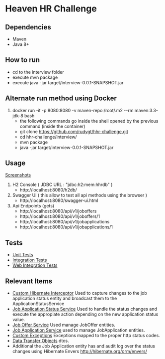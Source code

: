 # Heaven HR Challenge

## Dependencies

* Maven
* Java 8+ 

## How to run

* cd to the interview folder
* execute mvn package
* execute java -jar target/interview-0.0.1-SNAPSHOT.jar

## Alternate run method using Docker

1. docker run -it -p 8080:8080 -v maven-repo:/root/.m2 --rm maven:3.3-jdk-8 bash
	* the following commands go inside the shell opened by the previous command (inside the container)
	* git clone https://github.com/rudygt/hhr-challenge.git
	* cd hhr-challenge/interview/
	* mvn package
	* java -jar target/interview-0.0.1-SNAPSHOT.jar
	
## Usage 
[Screenshots](screenshots/README.md) 

1. H2 Console ( JDBC URL : "jdbc:h2:mem:hhrdb" ) 
	* http://localhost:8080/h2db/
2. Swagger UI ( this allow to test all api methods using the browser )
	* http://localhost:8080/swagger-ui.html
3. Api Endpoints (gets)
	* http://localhost:8080/api/v1/joboffers
	* http://localhost:8080/api/v1/joboffers/1
	* http://localhost:8080/api/v1/jobapplications
	* http://localhost:8080/api/v1/jobapplications/1
	
## Tests
- [Unit Tests](interview/src/test/java/com/heavenhr/interview/JobOfferControllerTest.java)
- [Integration Tests](interview/src/test/java/com/heavenhr/interview/JobOfferControllerIntegrationTest.java)
- [Web Integration Tests](interview/src/test/java/com/heavenhr/interview/JobOfferControllerWebIntegrationTest.java)

## Relevant Items
- [Custom Hibernate Interceptor](interview/src/main/java/com/heavenhr/interview/model/JobApplicationListener.java) Used to capture changes to the job application status entity and broadcast them to the ApplicationStatusService 
- [Job Application Status Service](interview/src/main/java/com/heavenhr/interview/service/ApplicationStatusServiceImpl.java) Used to handle the status changes and execute the appropiate action depending on the new application status value. 
- [Job Offer Service](interview/src/main/java/com/heavenhr/interview/service/JobOfferServiceImpl.java) Used manage JobOffer entities. 
- [Job Application Service](interview/src/main/java/com/heavenhr/interview/service/JobApplicationServiceImpl.java) used to manage JobApplication entities. 
- [Custom Exceptions](interview/src/main/java/com/heavenhr/interview/exception/) Exceptions mapped to the proper http status codes. 
- [Data Transfer Objects](interview/src/main/java/com/heavenhr/interview/dto) dtos. 
- Additional the Job Application entity has and audit log over the status changes using Hibernate Envers http://hibernate.org/orm/envers/
